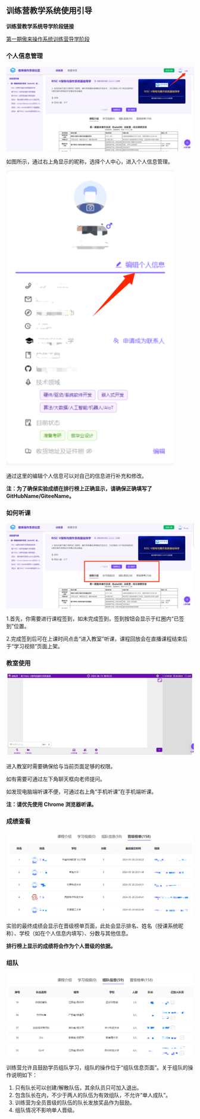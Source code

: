 ## 训练营教学系统使用引导

**训练营教学系统导学阶段链接**

[第一期傲来操作系统训练营导学阶段](https://opencamp.cn/EulixOS/camp/202401/stage/0)



### 个人信息管理

![](resource/ch1/1.png)

如图所示，通过右上角显示的昵称，选择个人中心，进入个人信息管理。

![](resource/ch1/2.png)



通过这里的编辑个人信息可以对自己的信息进行补充和修改。

**注：为了确保实验成绩在排行榜上正确显示，请确保正确填写了 GitHubName/GiteeName。**



### 如何听课

![](resource/ch1/3.png)

1.首先，你需要进行课程签到，如未完成签到，签到按钮会显示于红圈内“已签到”位置。

2.完成签到后可在上课时间点击“进入教室”听课，课程回放会在直播课程结束后于“学习视频”页面上架。



### 教室使用

![](resource/ch1/4.png)

进入教室时需要确保给与当前页面足够的权限。

如有需要可通过左下角聊天框向老师提问。

如发现电脑端听课不便，可通过右上角“手机听课”在手机端听课。

**注：请优先使用 Chrome 浏览器听课。**



### 成绩查看

![](resource/ch1/5.png)

实验的最终成绩会显示在晋级榜单页面，此处会显示排名、姓名（授课系统昵称）、学校（如在个人信息内填写）、分数与其他信息。

**排行榜上显示的成绩将会作为个人晋级的依据。**



### 组队

![](resource/ch1/6.png)

训练营允许且鼓励学员组队学习，组队的操作位于“组队信息页面”。关于组队的操作说明如下：

1. 只有队长可以创建/解散队伍，其余队员只可加入退出。
2. 包含队长在内，不少于两人的队伍为有效组队，不允许“单人成队”。
3. 训练营为全员晋级的队伍的队长发放奖品作为鼓励。
4. 组队情况不影响单人晋级。

